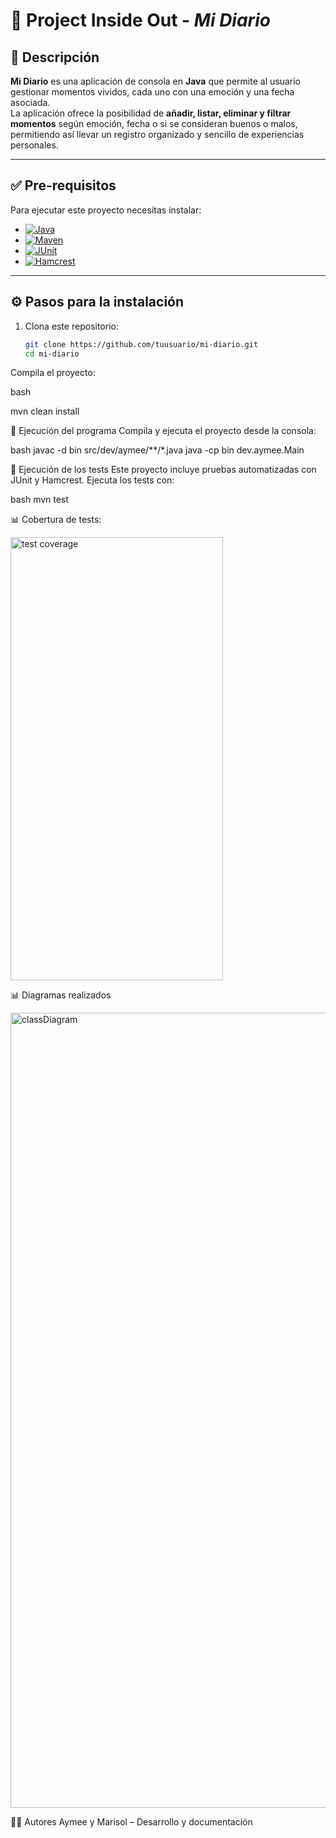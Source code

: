 # 📘 Project Inside Out - *Mi Diario*

## 📖 Descripción  
**Mi Diario** es una aplicación de consola en **Java** que permite al usuario gestionar momentos vividos, cada uno con una emoción y una fecha asociada.  
La aplicación ofrece la posibilidad de **añadir, listar, eliminar y filtrar momentos** según emoción, fecha o si se consideran buenos o malos, permitiendo así llevar un registro organizado y sencillo de experiencias personales.  

---

## ✅ Pre-requisitos  

Para ejecutar este proyecto necesitas instalar:  

- [![Java](https://img.shields.io/badge/Java-21-blue?logo=java)](https://www.oracle.com/java/technologies/javase/21-relnotes.html)  
- [![Maven](https://img.shields.io/badge/Maven-21-red?logo=apachemaven)](https://maven.apache.org/)  
- [![JUnit](https://img.shields.io/badge/JUnit-5.12-green?logo=junit5)](https://junit.org/junit5/)  
- [![Hamcrest](https://img.shields.io/badge/Hamcrest-3.0-orange)](http://hamcrest.org/JavaHamcrest/)  

---

## ⚙️ Pasos para la instalación  

1. Clona este repositorio:  
   ```bash
   git clone https://github.com/tuusuario/mi-diario.git
   cd mi-diario
Compila el proyecto:

bash

mvn clean install


🚀 Ejecución del programa
Compila y ejecuta el proyecto desde la consola:

bash
javac -d bin src/dev/aymee/**/*.java
java -cp bin dev.aymee.Main

🧪 Ejecución de los tests
Este proyecto incluye pruebas automatizadas con JUnit y Hamcrest.
Ejecuta los tests con:

bash
mvn test

📊 Cobertura de tests:

<img width="340" height="709" alt="test coverage" src="https://github.com/user-attachments/assets/fae1dd1e-cbd5-4000-ac8e-6399eef414a4" />

📊 Diagramas realizados

<img width="3390" height="1272" alt="classDiagram" src="https://github.com/user-attachments/assets/fbf896ca-364e-4497-b4c5-c8af949dc5fc" />



👩‍💻 Autores
Aymee y Marisol  – Desarrollo y documentación
